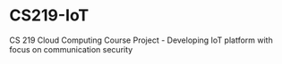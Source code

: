 # CS219-IoT
CS 219 Cloud Computing Course Project - Developing IoT platform with focus on communication security
